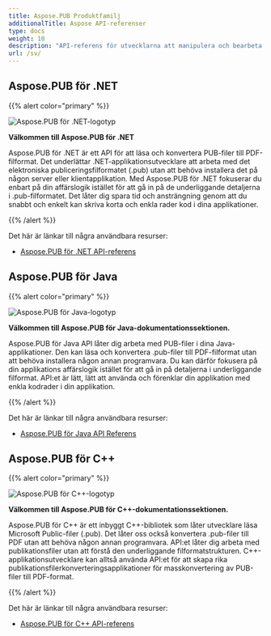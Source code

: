 ```yaml
---
title: Aspose.PUB Produktfamilj
additionalTitle: Aspose API-referenser
type: docs
weight: 10
description: "API-referens för utvecklarna att manipulera och bearbeta filer från Word, Excel, PowerPoint, Visio, PDF, CAD och flera andra kategorier i webb-, skrivbords- eller mobilappar med Aspose.PUB."
url: /sv/
---
```


## Aspose.PUB för .NET

{{% alert color="primary" %}}

![Aspose.PUB för .NET-logotyp](../home_1.png)

**Välkommen till Aspose.PUB för .NET**

Aspose.PUB för .NET är ett API för att läsa och konvertera PUB-filer till PDF-filformat. Det underlättar .NET-applikationsutvecklare att arbeta med det elektroniska publiceringsfilformatet (.pub) utan att behöva installera det på någon server eller klientapplikation. Med Aspose.PUB för .NET fokuserar du enbart på din affärslogik istället för att gå in på de underliggande detaljerna i .pub-filformatet. Det låter dig spara tid och ansträngning genom att du snabbt och enkelt kan skriva korta och enkla rader kod i dina applikationer.

{{% /alert %}}

Det här är länkar till några användbara resurser:
- [Aspose.PUB för .NET API-referens](/pub/sv/net/)

## Aspose.PUB för Java

{{% alert color="primary" %}}

![Aspose.PUB för Java-logotyp](../home_2.png)

**Välkommen till Aspose.PUB för Java-dokumentationssektionen.**

Aspose.PUB för Java API låter dig arbeta med PUB-filer i dina Java-applikationer. Den kan läsa och konvertera .pub-filer till PDF-filformat utan att behöva installera någon annan programvara. Du kan därför fokusera på din applikations affärslogik istället för att gå in på detaljerna i underliggande filformat. API:et är lätt, lätt att använda och förenklar din applikation med enkla kodrader i din applikation.

{{% /alert %}}

Det här är länkar till några användbara resurser:

- [Aspose.PUB för Java API Referens](/pub/java/)


## Aspose.PUB för C++

{{% alert color="primary" %}}

![Aspose.PUB för C++-logotyp](../home_3.png)

**Välkommen till Aspose.PUB för C++-dokumentationssektionen.**

Aspose.PUB för C++ är ett inbyggt C++-bibliotek som låter utvecklare läsa Microsoft Public-filer (.pub). Det låter oss också konvertera .pub-filer till PDF utan att behöva någon annan programvara. API:et låter dig arbeta med publikationsfiler utan att förstå den underliggande filformatstrukturen. C++-applikationsutvecklare kan alltså använda API:et för att skapa rika publikationsfilerkonverteringsapplikationer för masskonvertering av PUB-filer till PDF-format.

{{% /alert %}}

Det här är länkar till några användbara resurser:
- [Aspose.PUB för C++ API-referens](/pub/cpp/)

